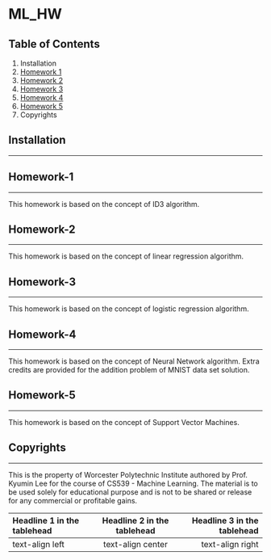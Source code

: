 # ML_HW
## Table of Contents
1. Installation
2. [Homework 1](#Homework-1)
3. [Homework 2](#Homework-2)
4. [Homework 3](#Homework-3)
5. [Homework 4](#Homework-4)
6. [Homework 5](#Homework-5)
7. Copyrights

## Installation
***
## Homework-1
***
This homework is based on the concept of ID3 algorithm.
## Homework-2
***
This homework is based on the concept of linear regression algorithm.
## Homework-3
***
This homework is based on the concept of logistic regression algorithm.

## Homework-4
***
This homework is based on the concept of Neural Network algorithm. Extra credits are provided for the addition problem of MNIST data set solution.

## Homework-5
***
This homework is based on the concept of Support Vector Machines.

## Copyrights
***
This is the property of Worcester Polytechnic Institute authored by Prof. Kyumin Lee for the course of CS539 - Machine Learning. The material is to be used solely for educational purpose and is not to be shared or release for any commercial or profitable gains.

| Headline 1 in the tablehead | Headline 2 in the tablehead | Headline 3 in the tablehead |
|:--------------|:-------------:|--------------:|
| text-align left | text-align center | text-align right |
